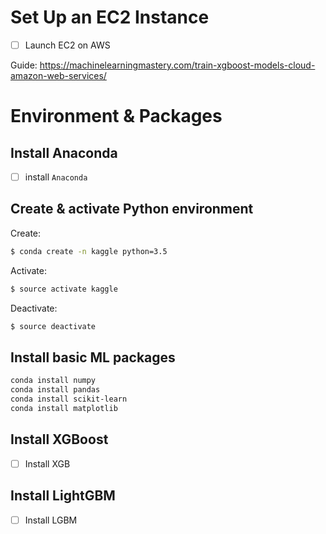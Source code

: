 # Set Up an EC2 Instance
- [ ] Launch EC2 on AWS

Guide: https://machinelearningmastery.com/train-xgboost-models-cloud-amazon-web-services/

# Environment & Packages
## Install Anaconda
- [ ] install `Anaconda`


## Create & activate Python environment
Create:
```bash
$ conda create -n kaggle python=3.5
```

Activate:
```bash
$ source activate kaggle
```

Deactivate:
```bash
$ source deactivate
```



## Install basic ML packages
```bash
conda install numpy
conda install pandas
conda install scikit-learn
conda install matplotlib
```

## Install XGBoost
- [ ] Install XGB

## Install LightGBM
- [ ] Install LGBM


